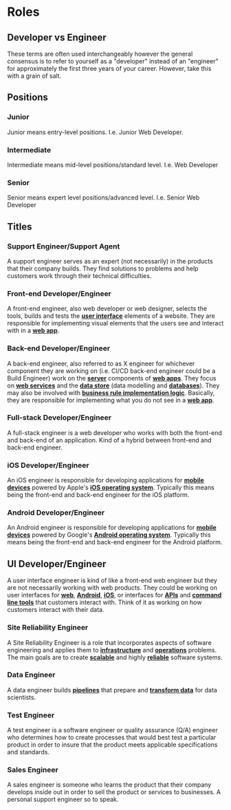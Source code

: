 # Roles

## Developer vs Engineer

These terms are often used interchangeably however the general consensus is to refer to yourself as a "developer" instead of an "engineer" for approximately the first three years of your career. However, take this with a grain of salt.

## Positions

### Junior

Junior means entry-level positions. I.e. Junior Web Developer.

### Intermediate

Intermediate means mid-level positions/standard level. I.e. Web Developer

### Senior 

Senior means expert level positions/advanced level. I.e. Senior Web Developer

## Titles

### Support Engineer/Support Agent

A support engineer serves as an expert (not necessarily) in the products that their company builds. They find solutions to problems and help customers work through their technical difficulties.

### Front-end Developer/Engineer

A front-end engineer, also web developer or web designer, selects the tools, builds and tests the **[user interface](https://github.com/non-binary/glossary/blob/main/misc.md#user-interface)** elements of a website. They are responsible for implementing visual elements that the users see and interact with in a **[web app](https://github.com/non-binary/glossary/blob/main/misc.md#web-app)**.

### Back-end Developer/Engineer

A back-end engineer, also referred to as X engineer for whichever component they are working on (i.e. CI/CD back-end engineer could be a Build Engineer) work on the **[server](https://github.com/non-binary/glossary/blob/main/hardware.md#server)** components of **[web apps](https://github.com/non-binary/glossary/blob/main/misc.md#web-app)**. They focus on **[web services](https://github.com/non-binary/glossary/blob/main/misc.md#web-services)** and the **[data store](https://github.com/non-binary/glossary/blob/main/misc.md#data-store)** (data modelling and **[databases](https://github.com/non-binary/glossary/blob/main/misc.md#databases)**). They may also be involved with **[business rule implementation logic](https://github.com/non-binary/glossary/blob/main/misc.md#business-rule-implementation-logic)**. Basically, they are responsible for implementing what you do not see in a **[web app](https://github.com/non-binary/glossary/blob/main/misc.md#web-app)**.

### Full-stack Developer/Engineer

A full-stack engineer is a web developer who works with both the front-end and back-end of an application. Kind of a hybrid between front-end and back-end engineer.

### iOS Developer/Engineer

An iOS engineer is responsible for developing applications for **[mobile devices](https://github.com/non-binary/glossary/blob/main/hardware.md#mobile-devices)** powered by Apple's **[iOS operating system](https://github.com/non-binary/glossary/blob/main/os.md#ios)**. Typically this means being the front-end and back-end engineer for the iOS platform.

### Android Developer/Engineer

An Android engineer is responsible for developing applications for **[mobile devices](https://github.com/non-binary/glossary/blob/main/hardware.md#mobile-devices)** powered by Google's **[Android operating system](https://github.com/non-binary/glossary/blob/main/os.md#android)**. Typically this means being the front-end and back-end engineer for the Android platform.

## UI Developer/Engineer

A user interface engineer is kind of like a front-end web engineer but they are not necessarily working with web products. They could be working on user interfaces for **[web](https://github.com/non-binary/glossary/blob/main/misc.md#web-app)**, **[Android](https://github.com/non-binary/glossary/blob/main/os.md#android)**, **[iOS](https://github.com/non-binary/glossary/blob/main/os.md#ios)**, or interfaces for **[APIs](https://github.com/non-binary/glossary/blob/main/misc.md#api)** and **[command line tools](https://github.com/non-binary/glossary/blob/main/misc.md#command-line-tool)** that customers interact with. Think of it as working on how customers interact with their data.

### Site Reliability Engineer

A Site Reliability Engineer is a role that incorporates aspects of software engineering and applies them to **[infrastructure](https://github.com/non-binary/glossary/blob/main/misc.md#infrastructure)** and **[operations](https://github.com/non-binary/glossary/blob/main/misc.md#operations)** problems. The main goals are to create **[scalable](https://github.com/non-binary/glossary/blob/main/misc.md#scalable-software-systems)** and highly **[reliable](https://github.com/non-binary/glossary/blob/main/misc.md#reliable-software-systems)** software systems.

### Data Engineer

A data engineer builds **[pipelines](https://github.com/non-binary/glossary/blob/main/misc.md#data-pipelines)** that prepare and **[transform data](https://github.com/non-binary/glossary/blob/main/misc.md#transform-data)** for data scientists.

### Test Engineer

A test engineer is a software engineer or quality assurance (Q/A) engineer who determines how to create processes that would best test a particular product in order to insure that the product meets applicable specifications and standards.

### Sales Engineer

A sales engineer is someone who learns the product that their company develops inside out in order to sell the product or services to businesses. A personal support engineer so to speak.
